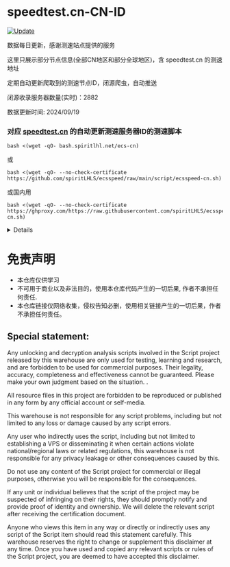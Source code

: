 # speedtest.cn-CN-ID

[![Update](https://github.com/spiritLHLS/speedtest.cn-CN-ID/actions/workflows/main.yml/badge.svg)](https://github.com/spiritLHLS/speedtest.cn-CN-ID/actions/workflows/main.yml)

数据每日更新，感谢测速站点提供的服务

这里只展示部分节点信息(全部CN地区和部分全球地区)，含 speedtest.cn 的测速地址

定期自动更新爬取到的测速节点ID，闭源爬虫，自动推送

闭源收录服务器数量(实时)：2882

数据更新时间: 2024/09/19

### 对应 [speedtest.cn](https://www.speedtest.cn/) 的自动更新测速服务器ID的测速脚本

```
bash <(wget -qO- bash.spiritlhl.net/ecs-cn)
```

或

```
bash <(wget -qO- --no-check-certificate https://github.com/spiritLHLS/ecsspeed/raw/main/script/ecsspeed-cn.sh)
```

或国内用

```
bash <(wget -qO- --no-check-certificate https://ghproxy.com/https://raw.githubusercontent.com/spiritLHLS/ecsspeed/main/script/ecsspeed-cn.sh)
```

<details>

支持测速的架构：i386, x86_64, amd64, arm64, s390x, riscv64, ppc64le, ppc64

涵盖中国三大运营商、香港、台湾的测速节点，默认的三网测速每个运营商选择本机ping值最低的两个节点测速，详情三网测速才是全测，节点列表每天自动更新一次。

支持国内服务器测试(有判断是否为国内机器)，但由于国内服务器带宽过小，会很慢，详见初次运行的显示
  
</details>

# 免责声明

* 本仓库仅供学习
* 不可用于商业以及非法目的，使用本仓库代码产生的一切后果, 作者不承担任何责任.
* 本仓库链接仅网络收集，侵权告知必删，使用相关链接产生的一切后果，作者不承担任何责任。

## Special statement:

Any unlocking and decryption analysis scripts involved in the Script project released by this warehouse are only used for testing, learning and research, and are forbidden to be used for commercial purposes. Their legality, accuracy, completeness and effectiveness cannot be guaranteed. Please make your own judgment based on the situation. .

All resource files in this project are forbidden to be reproduced or published in any form by any official account or self-media.

This warehouse is not responsible for any script problems, including but not limited to any loss or damage caused by any script errors.

Any user who indirectly uses the script, including but not limited to establishing a VPS or disseminating it when certain actions violate national/regional laws or related regulations, this warehouse is not responsible for any privacy leakage or other consequences caused by this.

Do not use any content of the Script project for commercial or illegal purposes, otherwise you will be responsible for the consequences.

If any unit or individual believes that the script of the project may be suspected of infringing on their rights, they should promptly notify and provide proof of identity and ownership. We will delete the relevant script after receiving the certification document.

Anyone who views this item in any way or directly or indirectly uses any script of the Script item should read this statement carefully. This warehouse reserves the right to change or supplement this disclaimer at any time. Once you have used and copied any relevant scripts or rules of the Script project, you are deemed to have accepted this disclaimer.
